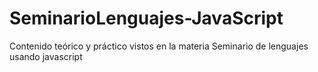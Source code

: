 # SeminarioLenguajes-JavaScript
Contenido teórico y práctico vistos en la materia Seminario de lenguajes usando javascript
